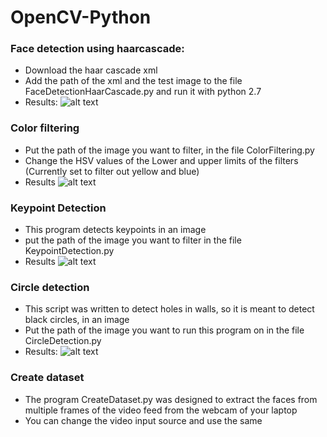 # OpenCV-Python

### Face detection using haarcascade: 
- Download the haar cascade xml
- Add the path of the xml and the test image to the file FaceDetectionHaarCascade.py and run it with python 2.7
- Results: 
 ![alt text](https://github.com/ParamjitBaweja/OpenCV-Python/blob/main/Face_Detection.png?raw=true)
 
### Color filtering
- Put the path of the image you want to filter, in the file ColorFiltering.py
- Change the HSV values of the Lower and upper limits of the filters (Currently set to filter out yellow and blue)
- Results
 ![alt text](https://github.com/ParamjitBaweja/OpenCV-Python/blob/main/ColorFiltering.png?raw=true)

### Keypoint Detection
- This program detects keypoints in an image
- put the path of the image you want to filter in the file KeypointDetection.py
- Results
![alt text](https://github.com/ParamjitBaweja/OpenCV-Python/blob/main/KeypointDetection.png?raw=true)

### Circle detection
- This script was written to detect holes in walls, so it is meant to detect black circles, in an image
- Put the path of the image you want to run this program on in the file CircleDetection.py
- Results:
![alt text](https://github.com/ParamjitBaweja/OpenCV-Python/blob/main/CircleDetection.png?raw=true)

### Create dataset
- The program CreateDataset.py was designed to extract the faces from multiple frames of the video feed from the webcam of your laptop
- You can change the video input source and use the same
